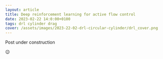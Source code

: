 ```yaml
---
layout: article
title: Deep reinforcement learning for active flow control
date: 2023-02-22 14:0:00+0100
tags: drl cylinder drag
cover: /assets/images/2023-22-02-drl-circular-cylinder/drl_cover.png
---
```



<!--more-->

Post under construction

:wink: